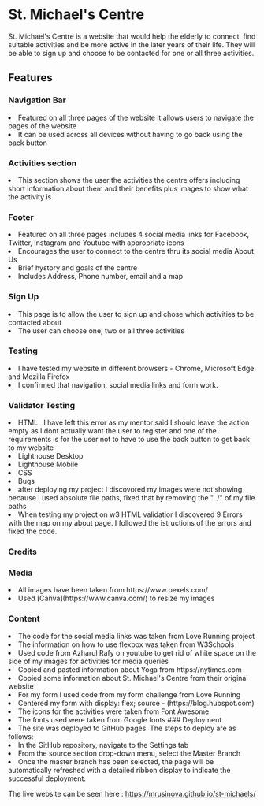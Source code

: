 # St. Michael's Centre

St. Michael's Centre is a website that would help the elderly to connect, find suitable activities and be more active in the later years of their life. They will be able to sign up and choose to be contacted for one or all three activities.

## Features

### Navigation Bar
<li>Featured on all three pages of the website it allows users to navigate the pages of the website
<li>It can be used across all devices without having to go back using the back button
<img src="assets/images/readme/nav.png" alt="">

### Activities section
<li>This section shows the user the activities the centre offers including short information about them and their benefits plus images to show what the activity is
<img src="assets/images/readme/activities.png" alt="">

### Footer
<li>Featured on all three pages includes 4 social media links for Facebook, Twitter, Instagram and Youtube with appropriate icons
<li>Encourages the user to connect to the centre thru its social media
    <img src="assets/images/readme/footer.png" alt=""

### About Us
<li>Brief hystory and goals of the centre
<li>Includes Address, Phone number, email and a map
<img src="assets/images/readme/history.png" alt="">
<img src="assets/images/readme/map.png" alt="">
<img src="assets/images/readme/contact.png" alt="">

### Sign Up
<li>This page is to allow the user to sign up and chose which activities to be contacted about
<li> The user can choose one, two or all three activities
<img src="assets/images/readme/sign-up-form.png" alt="">

### Testing
<li>I have tested my website in different browsers - Chrome, Microsoft Edge and Mozilla Firefox
<li>I confirmed that navigation, social media links and form work.

### Validator Testing
<li>HTML
<img src="assets/images/readme/index-html-check.png" alt="">
<img src="assets/images/readme/about-html-check.png" alt="">
I have left this error as my mentor said I should leave the action empty as I dont actually want the user to register and one of the requirements is for the user not to have to use the back button to get back to my website
<img src="assets/images/readme/sign-up-html-check.png" alt="">
<li>Lighthouse Desktop
<img src="assets/images/readme/desktop-lighthouse.png" alt="">
<li>Lighthouse Mobile
<img src="assets/images/readme/mobile-lighthouse.png" alt="">
<li>CSS
<img src="assets/images/readme/css-check.png" alt="">
<li>Bugs
<li>after deploying my project I discovored my images were not showing because I used absolute file paths, fixed that by removing the "../" of my file paths
<li>When testing my project on w3 HTML validatior I discovered 9 Errors with the map on my about page. I followed the istructions of the errors and fixed the code.

### Credits
### Media
<li>All images have been taken from https://www.pexels.com/
<li>Used [Canva](https://www.canva.com/) to resize my images

### Content
<li>The code for the social media links was taken from Love Running project
<li>The information on how to use flexbox was taken from W3Schools
<li>Used code from Azharul Rafy on youtube to get rid of white space on the side of my images for activities for media queries
<li>Copied and pasted information about Yoga from https://nytimes.com
<li>Copied some information about St. Michael's Centre from their original website
<li>For my form I used code from my form challenge from Love Running
<li>Centered my form with display: flex; source - (https://blog.hubspot.com)
<li>The icons for the activities were taken from Font Awesome
<li>The fonts used were taken from Google fonts
### Deployment
<li>The site was deployed to GitHub pages. The steps to deploy are as follows:
<li>In the GitHub repository, navigate to the Settings tab
<li>From the source section drop-down menu, select the Master Branch
<li>Once the master branch has been selected, the page will be automatically refreshed with a detailed ribbon display to indicate the successful deployment.

The live website can be seen here : https://mrusinova.github.io/st-michaels/